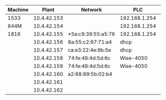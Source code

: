 
|Machine|    Plant    |Network            |     PLC       | Network           |
|-------|-------------|-------------------|---------------|-------------------|
| 1533  | 10.4.42.153 |                   | 192.168.1.254 |                   |
| 844M  | 10.4.42.154 |                   | 192.168.1.254 |                   |
| 1816  | 10.4.42.155 |*5a:c9:39:55:a5:76 | 192.168.1.254 |*9a:c1:b1:ad:af:6f |
|       | 10.4.42.156 | 8a:55:c2:97:71:a4 |      dhcp     | b2:9b:94:69:be:1b |
|       | 10.4.42.157 | ca:e3:22:4e:9b:5e |      dhcp     | 66:7f:16:99:6c:c2 |
|       | 10.4.42.158 | 74:fe:48:4d:5d:6c | Wise-4050     |                   |
|       | 10.4.42.159 | 74:fe:48:4d:5d:6c | Wise-4050     |                   |
|       | 10.4.42.160 | a2:68:89:5b:02:b4 |               | 66:3f:7e:15:db:80 |
|       | 10.4.42.161 |                   |               |	                  |
|       | 10.4.42.162 |                   |               |                   |